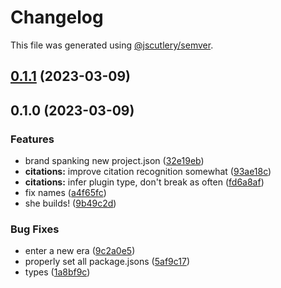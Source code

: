 # Changelog

This file was generated using [@jscutlery/semver](https://github.com/jscutlery/semver).

## [0.1.1](https://github.com/TrialAndErrorOrg/parsers/compare/parse-text-cite-0.1.0...parse-text-cite-0.1.1) (2023-03-09)

## 0.1.0 (2023-03-09)


### Features

* brand spanking new project.json ([32e19eb](https://github.com/TrialAndErrorOrg/parsers/commit/32e19ebf3f71c80336f637297d8f4db274d098bf))
* **citations:** improve citation recognition somewhat ([93ae18c](https://github.com/TrialAndErrorOrg/parsers/commit/93ae18c42a4bd3e2072c4fb0ffcb350d4fb9c4d2))
* **citations:** infer plugin type, don't break as often ([fd6a8af](https://github.com/TrialAndErrorOrg/parsers/commit/fd6a8af17f5900025cb2c23f3626113e617ba6bb))
* fix names ([a4f65fc](https://github.com/TrialAndErrorOrg/parsers/commit/a4f65fcb2fde9dd23750bc9ccddfb0e1ab11548f))
* she builds! ([9b49c2d](https://github.com/TrialAndErrorOrg/parsers/commit/9b49c2d7ff401fe32d6d7a99919dd50cfdb4f0a1))


### Bug Fixes

* enter a new era ([9c2a0e5](https://github.com/TrialAndErrorOrg/parsers/commit/9c2a0e505472c43d384f3cc78543ad90877b7c3d))
* properly set all package.jsons ([5af9c17](https://github.com/TrialAndErrorOrg/parsers/commit/5af9c177be9910511844c481ca59cfcc7bd9b0f6))
* types ([1a8bf9c](https://github.com/TrialAndErrorOrg/parsers/commit/1a8bf9c26bcc283c3a9d443e94e238881b9e2336))
